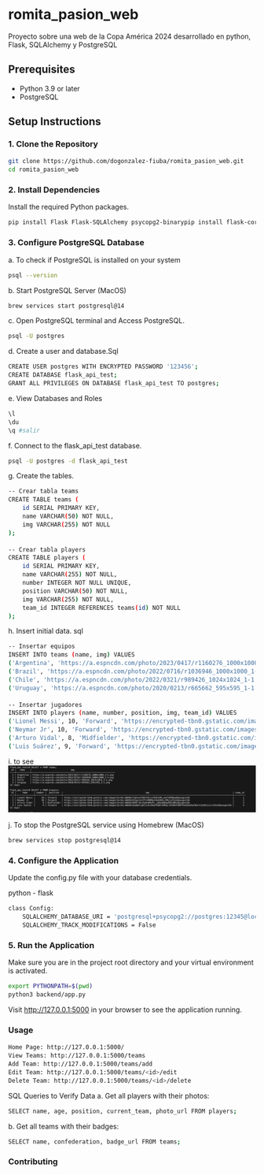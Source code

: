 # romita_pasion_web
Proyecto sobre una web de la Copa América 2024 desarrollado en python, Flask, SQLAlchemy y PostgreSQL

## Prerequisites

- Python 3.9 or later
- PostgreSQL

## Setup Instructions

### 1. Clone the Repository

```bash
git clone https://github.com/dogonzalez-fiuba/romita_pasion_web.git
cd romita_pasion_web
```

### 2. Install Dependencies

Install the required Python packages.

```bash
pip install Flask Flask-SQLAlchemy psycopg2-binarypip install flask-cors
```

### 3. Configure PostgreSQL Database

a. To check if PostgreSQL is installed on your system
```bash
psql --version
```
b. Start PostgreSQL Server (MacOS)
```bash
brew services start postgresql@14
```
c. Open PostgreSQL terminal and Access PostgreSQL.
```bash
psql -U postgres
```
d. Create a user and database.Sql
```bash
CREATE USER postgres WITH ENCRYPTED PASSWORD '123456';
CREATE DATABASE flask_api_test;
GRANT ALL PRIVILEGES ON DATABASE flask_api_test TO postgres;
```
e. View Databases and Roles
```bash
\l
\du
\q #salir
```
f. Connect to the flask_api_test database.
```bash
psql -U postgres -d flask_api_test

```
g. Create the tables.
```bash
-- Crear tabla teams
CREATE TABLE teams (
    id SERIAL PRIMARY KEY,
    name VARCHAR(50) NOT NULL,
    img VARCHAR(255) NOT NULL
);

-- Crear tabla players
CREATE TABLE players (
    id SERIAL PRIMARY KEY,
    name VARCHAR(255) NOT NULL,
    number INTEGER NOT NULL UNIQUE,
    position VARCHAR(50) NOT NULL,
    img VARCHAR(255) NOT NULL,
    team_id INTEGER REFERENCES teams(id) NOT NULL
);

```

h. Insert initial data. sql

```bash
-- Insertar equipos
INSERT INTO teams (name, img) VALUES
('Argentina', 'https://a.espncdn.com/photo/2023/0417/r1160276_1000x1000_1-1.png'),
('Brazil', 'https://a.espncdn.com/photo/2022/0716/r1036946_1000x1000_1-1.png'),
('Chile', 'https://a.espncdn.com/photo/2022/0321/r989426_1024x1024_1-1.png'),
('Uruguay', 'https://a.espncdn.com/photo/2020/0213/r665662_595x595_1-1.png');

-- Insertar jugadores
INSERT INTO players (name, number, position, img, team_id) VALUES
('Lionel Messi', 10, 'Forward', 'https://encrypted-tbn0.gstatic.com/images?q=tbn:ANd9GcTqbCwnIYB5lP4cjn3SVHiEM_ookf207Nww6A&usqp=CAU', 1),
('Neymar Jr', 10, 'Forward', 'https://encrypted-tbn0.gstatic.com/images?q=tbn:ANd9GcRibpz3vV3Tl4PNRQyIAkkHQhx-M8zieTGxhA&usqp=CAU', 2),
('Arturo Vidal', 8, 'Midfielder', 'https://encrypted-tbn0.gstatic.com/images?q=tbn:ANd9GcRDQF-0cy5oQn4MoFU-_p9OuA8RegPBIIWMjQ&usqp=CAU', 3),
('Luis Suárez', 9, 'Forward', 'https://encrypted-tbn0.gstatic.com/images?q=tbn:ANd9GcQumQbtigXYjxGz39q3YbQDtZAMky-RIGRUtVDMfHiQ2Ukd2wCDUztCqt02LhciccRJo3k&usqp=CAU', 4);

```
i. to see
![alt text](image.png)

j. To stop the PostgreSQL service using Homebrew (MacOS)
```bash
brew services stop postgresql@14
```
###  4. Configure the Application
Update the config.py file with your database credentials.

python - flask
```bash
class Config:
    SQLALCHEMY_DATABASE_URI = 'postgresql+psycopg2://postgres:12345@localhost:5432/flask_api_test'
    SQLALCHEMY_TRACK_MODIFICATIONS = False

```
### 5. Run the Application

Make sure you are in the project root directory and your virtual environment is activated.

```bash
export PYTHONPATH=$(pwd)
python3 backend/app.py
```
Visit http://127.0.0.1:5000 in your browser to see the application running.


### Usage
```bash
Home Page: http://127.0.0.1:5000/
View Teams: http://127.0.0.1:5000/teams
Add Team: http://127.0.0.1:5000/teams/add
Edit Team: http://127.0.0.1:5000/teams/<id>/edit
Delete Team: http://127.0.0.1:5000/teams/<id>/delete
```

SQL Queries to Verify Data
a. Get all players with their photos:
```bash
SELECT name, age, position, current_team, photo_url FROM players;
```
b. Get all teams with their badges:
```bash
SELECT name, confederation, badge_url FROM teams;
```
### Contributing